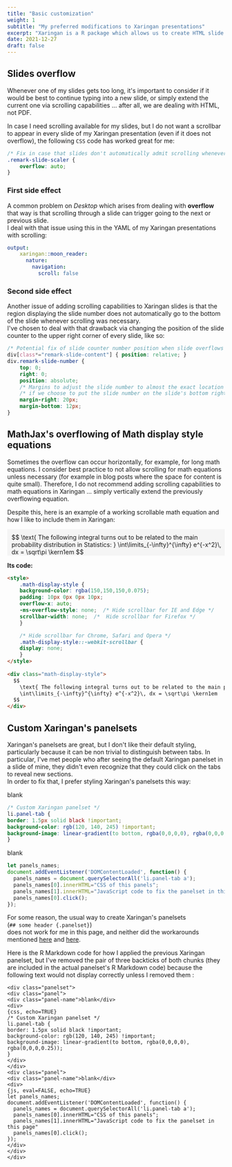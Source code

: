 ```yaml
---
title: "Basic customization"
weight: 1
subtitle: "My preferred modifications to Xaringan presentations"
excerpt: "Xaringan is a R package which allows us to create HTML slide presentations using R Markdown and Remark.js ."
date: 2021-12-27
draft: false
---
```

<link href="/rmarkdown-libs/panelset/panelset.css" rel="stylesheet" />
<script src="/rmarkdown-libs/panelset/panelset.js"></script>

<!--#region slide overflow -->
## Slides overflow 

Whenever one of my slides gets too long, it's important to consider if it would be best to continue
typing into a new slide, or simply extend the current one via scrolling capabilities ... after all, 
we are dealing with HTML, not PDF.

In case I need scrolling available for my slides, but I do not want a scrollbar to appear in every slide
of my Xaringan presentation (even if it does not overflow), the following `CSS` code has worked great for me:

```css
/* Fix in case that slides don't automatically admit scrolling whenever there is overflow */
.remark-slide-scaler {
    overflow: auto;
}
```

### First side effect

A common problem on _Desktop_ which arises from dealing with **overflow** that way is that scrolling
through a slide can trigger going to the next or previous slide. \
I deal with that issue using this in the YAML of my Xaringan presentations with scrolling:

```yaml
output: 
    xaringan::moon_reader:
      nature:
        navigation:
          scroll: false
```

### Second side effect

Another issue of adding scrolling capabilities to Xaringan slides is that the region displaying the slide number
does not automatically go to the bottom of the slide whenever scrolling was necessary. \
I've chosen to deal with that drawback via changing the position of the slide counter to the upper right corner of
every slide, like so:

```css
/* Potential fix of slide counter number position when slide overflows */
div[class*="remark-slide-content"] { position: relative; }
div.remark-slide-number {
    top: 0;
    right: 0;
    position: absolute;
    /* Margins to adjust the slide number to almost the exact location where it naturally is */
    /* if we choose to put the slide number on the slide's bottom right corner instead. */
    margin-right: 20px;
    margin-bottom: 12px;
}
```
<!--#endregion-->

<!--#region math overflow -->
## MathJax's overflowing of Math display style equations

Sometimes the overflow can occur horizontally, for example, for long math equations.
I consider best practice to not allow scrolling for math equations unless necessary 
(for example in blog posts where the space for content is quite small). Therefore,
I do not recommend adding scrolling capabilities to math equations in Xaringan ...
simply vertically extend the previously overflowing equation.

Despite this, here is an example of a working scrollable math equation
and how I like to include them in Xaringan:

<style>
    .math-display-style {
    background-color: rgba(150,150,150,0.075);
    padding: 10px 0px 0px 10px; 
    overflow-x: auto;
    -ms-overflow-style: none;  /* Hide scrollbar for IE and Edge */
    scrollbar-width: none;  /*  Hide scrollbar for Firefox */
    }

    /* Hide scrollbar for Chrome, Safari and Opera */
    .math-display-style::-webkit-scrollbar {
    display: none;
    }
</style>

<div class="math-display-style">
  $$
    \text{ The following integral turns out to be related to the main probability distribution in Statistics: }
    \int\limits_{-\infty}^{\infty} e^{-x^2}\, dx = \sqrt\pi \kern1em
  $$
</div>

**Its code:**

```html
<style>
    .math-display-style {
    background-color: rgba(150,150,150,0.075);
    padding: 10px 0px 0px 10px; 
    overflow-x: auto;
    -ms-overflow-style: none;  /* Hide scrollbar for IE and Edge */
    scrollbar-width: none;  /*  Hide scrollbar for Firefox */
    }

    /* Hide scrollbar for Chrome, Safari and Opera */
    .math-display-style::-webkit-scrollbar {
    display: none;
    }
</style>
  
<div class="math-display-style">
  $$
    \text{ The following integral turns out to be related to the main probability distribution in Statistics: }
    \int\limits_{-\infty}^{\infty} e^{-x^2}\, dx = \sqrt\pi \kern1em
  $$
</div>
```
<!--#endregion-->

<!--#region custom panelsets -->
## Custom Xaringan's panelsets

Xaringan's panelsets are great, but I don't like their default styling, particularly because
it can be non trivial to distinguish between tabs. In particular, I've met people who after seeing
the default Xaringan panelset in a slide of mine, they didn't even recognize that they could click on
the tabs to reveal new sections. \
In order to fix that, I prefer styling Xaringan's panelsets this way:



<style>
li.panel-tab {
    border: 1.5px solid black !important;
    background-color: rgb(120, 140, 245) !important;
    background-image: linear-gradient(to bottom, rgba(0,0,0,0), rgba(0,0,0,0.25));
}
</style>

<div class="panelset">
<div class="panel">
<div class="panel-name">blank</div>
<div>

```css
/* Custom Xaringan panelset */
li.panel-tab {
border: 1.5px solid black !important;
background-color: rgb(120, 140, 245) !important;
background-image: linear-gradient(to bottom, rgba(0,0,0,0), rgba(0,0,0,0.25));
}
```


<style type="text/css">
/* Custom Xaringan panelset */
li.panel-tab {
border: 1.5px solid black !important;
background-color: rgb(120, 140, 245) !important;
background-image: linear-gradient(to bottom, rgba(0,0,0,0), rgba(0,0,0,0.25));
}
</style>
</div>
</div>
<div class="panel">
<div class="panel-name">blank</div>
<div>

```js
let panels_names;
document.addEventListener('DOMContentLoaded', function() {
  panels_names = document.querySelectorAll('li.panel-tab a');
  panels_names[0].innerHTML="CSS of this panels";
  panels_names[1].innerHTML="JavaScript code to fix the panelset in this page"
  panels_names[0].click();
});
```
</div>
</div>
</div>

For some reason, the usual way to create Xaringan's panelsets \
(`## some header {.panelset}`) \
does not work for me in this page, and neither did the workarounds
mentioned [here](https://joys.solarchemist.se/blog/seedling/) and
[here](https://gist.github.com/gadenbuie/fa7b75e5447ea52d5d1f13d2f15ca7fa).

Here is the R Markdown code for how I applied the previous Xaringan panelset, but I've removed the pair of three backticks of both chunks (they are included in the actual panelset's R Markdown code) because the following text
would not display correctly unless I removed them :

```text
<div class="panelset">
<div class="panel">
<div class="panel-name">blank</div>
<div>
{css, echo=TRUE}
/* Custom Xaringan panelset */
li.panel-tab {
border: 1.5px solid black !important;
background-color: rgb(120, 140, 245) !important;
background-image: linear-gradient(to bottom, rgba(0,0,0,0), rgba(0,0,0,0.25));
}
</div>
</div>
<div class="panel">
<div class="panel-name">blank</div>
<div>
{js, eval=FALSE, echo=TRUE}
let panels_names;
document.addEventListener('DOMContentLoaded', function() {
  panels_names = document.querySelectorAll('li.panel-tab a');
  panels_names[0].innerHTML="CSS of this panels";
  panels_names[1].innerHTML="JavaScript code to fix the panelset in this page"
  panels_names[0].click();
});
</div>
</div>
</div>
```

<script>
  let panels_names;
  document.addEventListener('DOMContentLoaded', function() {
    panels_names = document.querySelectorAll('li.panel-tab a');
    panels_names[0].innerHTML="CSS of this panels";
    panels_names[1].innerHTML="JavaScript code to fix the panelset in this page"
    panels_names[0].click();
  });
</script>
<!--#endregion-->
